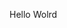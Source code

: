 Hello Wolrd





















































































































































































































































































































































































































































































































































































































































































































































































































































































































































































































































































































































































































































































































